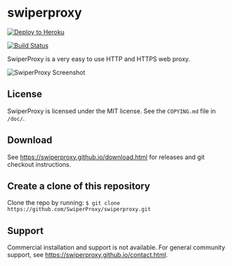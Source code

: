 swiperproxy
===========
[![Deploy to Heroku](http://www.herokucdn.com/deploy/button.png)](https://heroku.com/deploy)


[![Build Status](https://travis-ci.org/swiperproxy/swiperproxy.svg?branch=develop)](https://travis-ci.org/swiperproxy/swiperproxy)

SwiperProxy is a very easy to use HTTP and HTTPS web proxy.

![SwiperProxy Screenshot](doc/screenshot.png)

License
-------

SwiperProxy is licensed under the MIT license. See the `COPYING.md`
file in `/doc/`.

Download
--------

See <https://swiperproxy.github.io/download.html> for releases and git
checkout instructions.

Create a clone of this repository
---------------------------------

Clone the repo by running:
`$ git clone https://github.com/SwiperProxy/swiperproxy.git`

Support
-------

Commercial installation and support is not available. For general
community support, see <https://swiperproxy.github.io/contact.html>.
